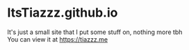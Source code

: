 # ItsTiazzz.github.io
It's just a small site that I put some stuff on, nothing more tbh  
You can view it at https://tiazzz.me